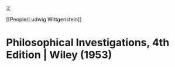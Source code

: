 [🇿](zotero://select/library/items/HIQ9XYCU)

[[People/Ludwig Wittgenstein]] 
# Philosophical Investigations, 4th Edition | Wiley (1953)

